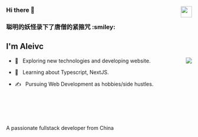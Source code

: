 ### Hi there 👋 <img align="right" src="https://media.giphy.com/media/WUlplcMpOCEmTGBtBW/giphy.gif" width="30">
<h3>聪明的妖怪录下了唐僧的紧箍咒 :smiley:</h3>
<h2> I'm Aleivc </h2>  
<img align="right" src="https://aleivc-others.oss-cn-beijing.aliyuncs.com/developer.png?Expires=1620168023&OSSAccessKeyId=TMP.3KgYAEZHfPbQCtED3ZLgQfhcbGZuDLauYVxSP48nfEjurkdwG8uBvMjtGC9N2jopuzDkgD8dErGDzatsTtq2tDwtxVAtWd&Signature=SPgX7kUseAQk9tPiUkeWPjwsaq8%3D" />  

- 🤔 &nbsp; Exploring new technologies and developing website.


- 🌱 &nbsp; Learning about Typescript, NextJS.  


- ✍️ &nbsp; Pursuing Web Development as hobbies/side hustles.

<br />
<br />
<br />
<br />


A passionate fullstack developer from China
